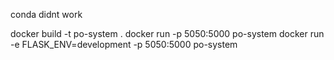 conda didnt work

docker build -t po-system .
docker run -p 5050:5000 po-system
docker run -e FLASK_ENV=development -p 5050:5000 po-system
